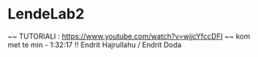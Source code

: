 # LendeLab2
~~ TUTORIALI : https://www.youtube.com/watch?v=wjjcYfccDFI ~~ kom met te min - 1:32:17 !!
Endrit Hajrullahu / Endrit Doda
